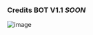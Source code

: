 ### Credits BOT V1.1 ***SOON***

![image](https://user-images.githubusercontent.com/128231402/227746313-1f9da283-5932-440b-bb48-c5826d03014d.png)
